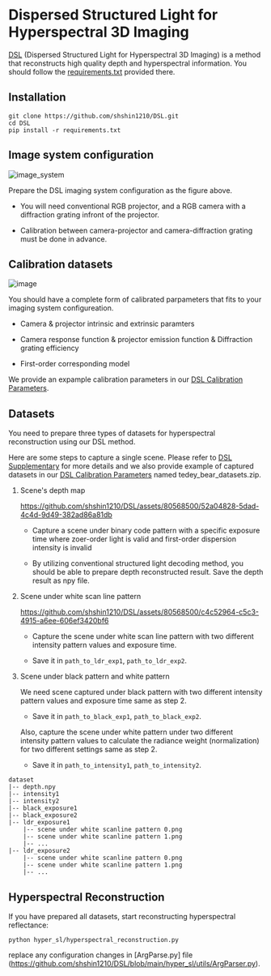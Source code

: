 # Dispersed Structured Light for Hyperspectral 3D Imaging
[DSL](https://shshin1210.github.io/DSL/) (Dispersed Structured Light for Hyperspectral 3D Imaging) is a method that reconstructs high quality depth and hyperspectral information.
You should follow the [requirements.txt](https://github.com/shshin1210/DSL/blob/main/requirements.txt) provided there.

## Installation
```
git clone https://github.com/shshin1210/DSL.git
cd DSL
pip install -r requirements.txt
```

## Image system configuration
![image_system](https://github.com/shshin1210/DSL/assets/80568500/d0dc7d9e-d12b-4901-bc9c-91551f896bf1)

Prepare the DSL imaging system configuration as the figure above.

- You will need conventional RGB projector, and a RGB camera with a diffraction grating infront of the projector.

- Calibration between camera-projector and camera-diffraction grating must be done in advance.


## Calibration datasets

![image](https://github.com/shshin1210/DSL/assets/80568500/2061bd98-1b70-4526-a0a8-f324585c2a6d)

You should have a complete form of calibrated parpameters that fits to your imaging system configureation.

- Camera & projector intrinsic and extrinsic paramters

- Camera response function & projector emission function & Diffraction grating efficiency

- First-order corresponding model

We provide an expample calibration parameters in our [DSL Calibration Parameters](https://drive.google.com/drive/folders/18HVXZuSfRsm4V31oBXS9DjdMzSNVSjcO?usp=sharing).


## Datasets
You need to prepare three types of datasets for hyperspectral reconstruction using our DSL method.

Here are some steps to capture a single scene. Please refer to [DSL Supplementary](https://arxiv.org/pdf/2311.18287) for more details and we also provide example of captured datasets in our [DSL Calibration Parameters](https://drive.google.com/drive/folders/18HVXZuSfRsm4V31oBXS9DjdMzSNVSjcO?usp=sharing) named tedey_bear_datasets.zip.

1. Scene's depth map

   https://github.com/shshin1210/DSL/assets/80568500/52a04828-5dad-4c4d-9d49-382ad86a81db

   - Capture a scene under binary code pattern with a specific exposure time where zoer-order light is valid and first-order dispersion intensity is invalid

   - By utilizing conventional structured light decoding method, you should be able to prepare depth reconstructed result. Save the depth result as npy file.
      
2. Scene under white scan line pattern

   https://github.com/shshin1210/DSL/assets/80568500/c4c52964-c5c3-4915-a6ee-606ef3420bf6
   
   - Capture the scene under white scan line pattern with two different intensity pattern values and exposure time.
   
   - Save it in `path_to_ldr_exp1`, `path_to_ldr_exp2`.

4. Scene under black pattern and white pattern
   
   We need scene captured under black pattern with two different intensity pattern values and exposure time same as step 2.

   - Save it in `path_to_black_exp1`, `path_to_black_exp2`.
   
   Also, capture the scene under white pattern under two different intensity pattern values to calculate the radiance weight (normalization) for two different settings same as step 2.

   - Save it in `path_to_intensity1`, `path_to_intensity2`.

```
dataset
|-- depth.npy
|-- intensity1
|-- intensity2
|-- black_exposure1
|-- black_exposure2
|-- ldr_exposure1
    |-- scene under white scanline pattern 0.png
    |-- scene under white scanline pattern 1.png
    |-- ...
|-- ldr_exposure2
    |-- scene under white scanline pattern 0.png
    |-- scene under white scanline pattern 1.png
    |-- ...
```

## Hyperspectral Reconstruction
If you have prepared all datasets, start reconstructing hyperspectral reflectance:
```
python hyper_sl/hyperspectral_reconstruction.py
```

replace any configuration changes in [ArgParse.py] file (https://github.com/shshin1210/DSL/blob/main/hyper_sl/utils/ArgParser.py).

